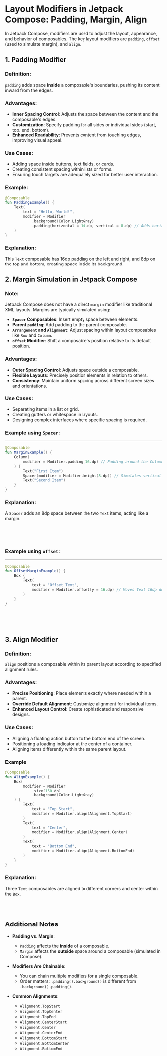 # Layout Modifiers in Jetpack Compose: Padding, Margin, Align

In Jetpack Compose, modifiers are used to adjust the layout, appearance, and behavior of composables. The key layout modifiers are `padding`, `offset` (used to simulate margin), and `align`.


## 1. Padding Modifier

### Definition:
`padding` adds space **inside** a composable's boundaries, pushing its content inward from the edges.

### Advantages:
- **Inner Spacing Control**: Adjusts the space between the content and the composable's edges.
- **Customization**: Specify padding for all sides or individual sides (start, top, end, bottom).
- **Enhanced Readability**: Prevents content from touching edges, improving visual appeal.

### Use Cases:
- Adding space inside buttons, text fields, or cards.
- Creating consistent spacing within lists or forms.
- Ensuring touch targets are adequately sized for better user interaction.



### Example:


``` kotlin
@Composable
fun PaddingExample() {
    Text(
        text = "Hello, World!",
        modifier = Modifier
            .background(Color.LightGray)
            .padding(horizontal = 16.dp, vertical = 8.dp) // Adds horizontal and vertical padding
    )
}
```



### Explanation:
This `Text` composable has 16dp padding on the left and right, and 8dp on the top and bottom, creating space inside its background.



## 2. Margin Simulation in Jetpack Compose

### Note:
Jetpack Compose does not have a direct `margin` modifier like traditional XML layouts. Margins are typically simulated using:

- **`Spacer` Composables**: Insert empty space between elements.
- **Parent `padding`**: Add padding to the parent composable.
- **`Arrangement` and `Alignment`**: Adjust spacing within layout composables like `Row` and `Column`.
- **`offset` Modifier**: Shift a composable's position relative to its default position.

### Advantages:
- **Outer Spacing Control**: Adjusts space outside a composable.
- **Flexible Layouts**: Precisely position elements in relation to others.
- **Consistency**: Maintain uniform spacing across different screen sizes and orientations.

### Use Cases:
- Separating items in a list or grid.
- Creating gutters or whitespace in layouts.
- Designing complex interfaces where specific spacing is required.



### Example using `Spacer`:
---

```kotlin
@Composable
fun MarginExample() {
    Column(
        modifier = Modifier.padding(16.dp) // Padding around the Column acts like margin
    ) {
        Text("First Item")
        Spacer(modifier = Modifier.height(8.dp)) // Simulates vertical margin
        Text("Second Item")
    }
}
```

### Explanation:
A `Spacer` adds an 8dp space between the two `Text` items, acting like a margin.

<br><br><br>



### Example using `offset`:
---

```kotlin
@Composable
fun OffsetMarginExample() {
    Box {
        Text(
            text = "Offset Text",
            modifier = Modifier.offset(y = 16.dp) // Moves Text 16dp down
        )
    }
}
```

<br><br><br>




## 3. Align Modifier

### Definition:
`align` positions a composable within its parent layout according to specified alignment rules.

### Advantages:
- **Precise Positioning**: Place elements exactly where needed within a parent.
- **Override Default Alignment**: Customize alignment for individual items.
- **Enhanced Layout Control**: Create sophisticated and responsive designs.

### Use Cases:
- Aligning a floating action button to the bottom end of the screen.
- Positioning a loading indicator at the center of a container.
- Aligning items differently within the same parent layout.

### Example

```kotlin
@Composable
fun AlignExample() {
    Box(
        modifier = Modifier
            .size(150.dp)
            .background(Color.LightGray)
    ) {
        Text(
            text = "Top Start",
            modifier = Modifier.align(Alignment.TopStart)
        )
        Text(
            text = "Center",
            modifier = Modifier.align(Alignment.Center)
        )
        Text(
            text = "Bottom End",
            modifier = Modifier.align(Alignment.BottomEnd)
        )
    }
}
```


### Explanation:

Three `Text` composables are aligned to different corners and center within the `Box`.



<br><br>


## Additional Notes

- **Padding vs. Margin**:
  - `Padding` affects the **inside** of a composable.
  - `Margin` affects the **outside** space around a composable (simulated in Compose).

- **Modifiers Are Chainable**:
  - You can chain multiple modifiers for a single composable.
  - Order matters: `.padding().background()` is different from `.background().padding()`.

- **Common Alignments**:
  - `Alignment.TopStart`
  - `Alignment.TopCenter`
  - `Alignment.TopEnd`
  - `Alignment.CenterStart`
  - `Alignment.Center`
  - `Alignment.CenterEnd`
  - `Alignment.BottomStart`
  - `Alignment.BottomCenter`
  - `Alignment.BottomEnd`

